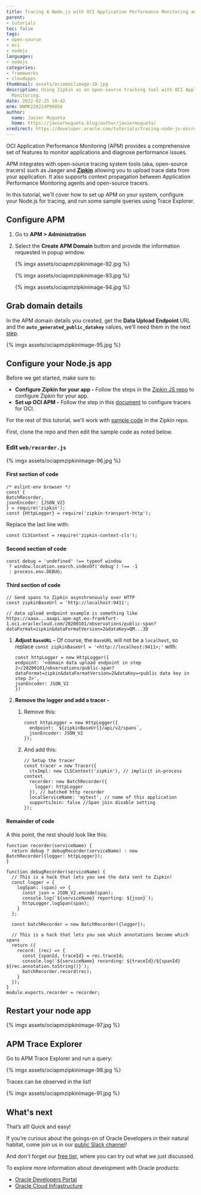 ```yaml
---
title: Tracing A Node.js with OCI Application Performance Monitoring and Zipkin
parent:
- tutorials
toc: false
tags:
- open-source
- oci
- nodejs
languages:
- nodejs
categories:
- frameworks
- cloudapps
thumbnail: assets/ociemailimage-10.jpg
description: Using Zipkin as an open-source tracking tool with OCI Application Performance
  Monitoring.
date: 2022-02-25 19:42
mrm: WWMK220224P00058
author:
  name: Javier Mugueta
  home: https://javiermugueta.blog/author/javiermugueta/
xredirect: https://developer.oracle.com/tutorials/tracing-node-js-micro-service-oci/
---
```

OCI Application Performance Monitoring (APM) provides a comprehensive set of features to monitor applications and diagnose performance issues.  

APM integrates with open-source tracing system tools (aka, open-source tracers) such as Jaeger and **[Zipkin]** allowing you to upload trace data from your application. It also supports context propagation between Application Performance Monitoring agents and open-source tracers.  

In this tutorial, we'll cover how to set up APM on your system, configure your Node.js for tracing, and run some sample queries using Trace Explorer.  

## Configure APM

1. Go to **APM > Administration**
2. Select the **Create APM Domain** button and provide the information requested in popup window.  

   {% imgx assets/ociapmzipkinimage-92.jpg %}

   {% imgx assets/ociapmzipkinimage-93.jpg %}

   {% imgx assets/ociapmzipkinimage-94.jpg %}

## Grab domain details

In the APM domain details you created, get the **Data Upload Endpoint** URL and the **`auto_generated_public_datakey`** values, we’ll need them in the next [step](#configure-your-nodejs-app).  

{% imgx assets/ociapmzipkinimage-95.jpg %}

## Configure your Node.js app

Before we get started, make sure to:  

- **Configure Zipkin for your app -** Follow the steps in the [Zipkin JS repo] to configure Zipkin for your app.
- **Set up OCI APM -** Follow the step in this [document] to configure tracers for OCI.  

For the rest of this tutorial, we'll work with [sample code] in the Zipkin repo.  

First, clone the repo and then edit the sample code as noted below.

### Edit `web/recorder.js`

{% imgx assets/ociapmzipkinimage-96.jpg %}

#### First section of code

```console
/* eslint-env browser */
const {
BatchRecorder,
jsonEncoder: {JSON_V2}
} = require('zipkin');
const {HttpLogger} = require('zipkin-transport-http');
```

Replace the last line with:  

 ```console
 const CLSContext = require('zipkin-context-cls');
 ```

#### Second section of code  

```console
const debug = 'undefined' !== typeof window
 ? window.location.search.indexOf('debug') !== -1
 : process.env.DEBUG;
```

#### Third section of code

```console
// Send spans to Zipkin asynchronously over HTTP
const zipkinBaseUrl = 'http://localhost:9411';

// data upload endpoint example is something like https://aaaa...aaapi.apm-agt.eu-frankfurt-1.oci.oraclecloud.com/20200101/observations/public-span?dataFormat=zipkin&dataFormatVersion=2&dataKey=QM...3D
```

1. **Adjust `BaseURL` -** Of course, the `BaseURL` will not be a `localhost`, so replace `const zipkinBaseUrl = '<http://localhost:9411>;'` with:  

      ```console
      const httpLogger = new HttpLogger({
      endpoint: '<domain data upload endpoint in step 2>/20200101/observations/public-span?dataFormat=zipkin&dataFormatVersion=2&dataKey=<public data key in step 2>',
      jsonEncoder: JSON_V2
      })
      ```

2. **Remove the logger and add a tracer -**  
   1. Remove this:  

        ```console
        const httpLogger = new HttpLogger({
          endpoint: `${zipkinBaseUrl}/api/v2/spans`,
          jsonEncoder: JSON_V2
        });
        ```

   2. And add this:  

        ```console
        // Setup the tracer
        const tracer = new Tracer({
          ctxImpl: new CLSContext('zipkin'), // implicit in-process context
          recorder: new BatchRecorder({
            logger: httpLogger
          }), // batched http recorder
          localServiceName: 'mytest', // name of this application
          supportsJoin: false //Span join disable setting
        });
        ```

#### Remainder of code

A this point, the rest should look like this:  

```console
function recorder(serviceName) {
  return debug ? debugRecorder(serviceName) : new BatchRecorder({logger: httpLogger});
}

function debugRecorder(serviceName) {
  // This is a hack that lets you see the data sent to Zipkin!
  const logger = {
    logSpan: (span) => {
      const json = JSON_V2.encode(span);
      console.log(`${serviceName} reporting: ${json}`);
      httpLogger.logSpan(span);
    }
  };

  const batchRecorder = new BatchRecorder({logger});

  // This is a hack that lets you see which annotations become which spans
  return ({
    record: (rec) => {
      const {spanId, traceId} = rec.traceId;
      console.log(`${serviceName} recording: ${traceId}/${spanId} ${rec.annotation.toString()}`);
      batchRecorder.record(rec);
    }
  });
}
module.exports.recorder = recorder; 
```

## Restart your node app

{% imgx assets/ociapmzipkinimage-97.jpg %}

## APM Trace Explorer

Go to APM Trace Explorer and run a query:  

{% imgx assets/ociapmzipkinimage-98.jpg %}

Traces can be observed in the list!  

{% imgx assets/ociapmzipkinimage-91.jpg %}

## What's next

That’s all! Quick and easy!  

If you’re curious about the goings-on of Oracle Developers in their natural habitat, come join us in our [public Slack channel]!  

And don't forget our [free tier], where you can try out what we just discussed.  

To explore more information about development with Oracle products:  

- [Oracle Developers Portal]
- [Oracle Cloud Infrastructure]

<!--- links -->

[Zipkin]: (https://zipkin.io)
[Zipkin JS repo]: https://github.com/openzipkin/zipkin-js#readme
[document]: https://docs.oracle.com/en-us/iaas/application-performance-monitoring/doc/configure-open-source-tracing-systems.html
[sample code]: https://github.com/openzipkin/zipkin-js-example

[free tier]: https://signup.cloud.oracle.com/
[public Slack channel]: https://oracledevrel.slack.com/join/shared_invite/zt-uffjmwh3-ksmv2ii9YxSkc6IpbokL1g#/shared-invite/email

[Oracle Developers Portal]: https://developer.oracle.com/
[Oracle Cloud Infrastructure]: https://www.oracle.com/cloud/
